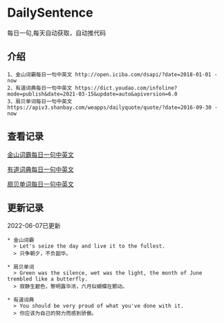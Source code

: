 # DailySentence

每日一句,每天自动获取，自动推代码

## 介绍

```
1、金山词霸每日一句中英文 http://open.iciba.com/dsapi/?date=2018-01-01 - now
2、有道词典每日一句中英文 https://dict.youdao.com/infoline?mode=publish&date=2021-03-15&update=auto&apiversion=6.0
3、扇贝单词每日一句中英文 https://apiv3.shanbay.com/weapps/dailyquote/quote/?date=2016-09-30 - now
```

## 查看记录

[金山词霸每日一句中英文](./data/iciba/)

[有道词典每日一句中英文](./data/youdao/)

[扇贝单词每日一句中英文](./data/shanbay/)

## 更新记录
2022-06-07已更新 
```
* 金山词霸
  > Let's seize the day and live it to the fullest.
  > 只争朝夕，不负韶华。

* 扇贝单词
  > Green was the silence, wet was the light, the month of June trembled like a butterfly.
  > 寂静生碧色，黎明露华浓，六月似蝴蝶在颤动。

* 有道词典
  > You should be very proud of what you've done with it.
  > 你应该为自己的努力而感到骄傲。

```
